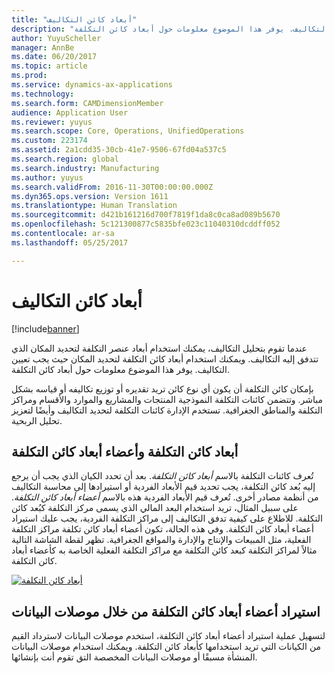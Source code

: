 ```yaml
---
title: "أبعاد كائن التكاليف"
description: "عندما تقوم بتحليل التكاليف، يمكنك استخدام أبعاد عنصر التكلفة لتحديد المكان الذي تتدفق إليه التكاليف. ويمكنك استخدام أبعاد كائن التكلفة لتحديد المكان حيث يجب تعيين التكاليف. يوفر هذا الموضوع معلومات حول أبعاد كائن التكلفة."
author: YuyuScheller
manager: AnnBe
ms.date: 06/20/2017
ms.topic: article
ms.prod: 
ms.service: dynamics-ax-applications
ms.technology: 
ms.search.form: CAMDimensionMember
audience: Application User
ms.reviewer: yuyus
ms.search.scope: Core, Operations, UnifiedOperations
ms.custom: 223174
ms.assetid: 2a1cdd35-30cb-41e7-9506-67fd04a537c5
ms.search.region: global
ms.search.industry: Manufacturing
ms.author: yuyus
ms.search.validFrom: 2016-11-30T00:00:00.000Z
ms.dyn365.ops.version: Version 1611
ms.translationtype: Human Translation
ms.sourcegitcommit: d421b161216d700f7819f1da8c0ca8ad089b5670
ms.openlocfilehash: 5c121300877c5835bfe023c11040310dcddff052
ms.contentlocale: ar-sa
ms.lasthandoff: 05/25/2017

---
```


# <a name="cost-object-dimensions"></a>أبعاد كائن التكاليف

[!include[banner](../includes/banner.md)]


عندما تقوم بتحليل التكاليف، يمكنك استخدام أبعاد عنصر التكلفة لتحديد المكان الذي تتدفق إليه التكاليف. ويمكنك استخدام أبعاد كائن التكلفة لتحديد المكان حيث يجب تعيين التكاليف. يوفر هذا الموضوع معلومات حول أبعاد كائن التكلفة.

بإمكان كائن التكلفة أن يكون أي نوع كائن تريد تقديره أو توزيع تكاليفه أو قياسه بشكل مباشر. وتتضمن كائنات التكلفة النموذجية المنتجات والمشاريع والموارد والأقسام ومراكز التكلفة والمناطق الجغرافية. تستخدم الإدارة كائنات التكلفة لتحديد التكاليف وأيضًا لتعزيز تحليل الربحية.

## <a name="cost-object-dimensions-and-cost-object-dimension-members"></a>أبعاد كائن التكلفة وأعضاء أبعاد كائن التكلفة
تُعرف كائنات التكلفة بالاسم *أبعاد كائن التكلفة*. بعد أن تحدد الكيان الذي يجب أن يرجع إليه بُعد كائن التكلفة، يجب تحديد قيم الأبعاد الفردية أو استيرادها إلى محاسبة التكاليف من أنظمة مصادر أخرى. تُعرف قيم الأبعاد الفردية هذه بالاسم *أعضاء أبعاد كائن التكلفة*. على سبيل المثال، تريد استخدام البعد المالي الذي يسمى مركز التكلفة كبُعد كائن التكلفة. للاطلاع على كيفية تدفق التكاليف إلى مراكز التكلفة الفردية، يجب عليك استيراد أعضاء أبعاد كائن التكلفة. وفي هذه الحالة، تكون أعضاء أبعاد كائن تكلفة مراكز التكلفة الفعلية، مثل المبيعات والإنتاج والإدارة والمواقع الجغرافية. تظهر لقطة الشاشة التالية مثالاً لمراكز التكلفة كبعد كائن التكلفة مع مراكز التكلفة الفعلية الخاصة به كأعضاء أبعاد كائن التكلفة. 

[![أبعاد كائن التكلفة](./media/cost-object-dimensions.png)](./media/cost-object-dimensions.png)

## <a name="import-cost-object-dimension-members-through-data-connectors"></a>استيراد أعضاء أبعاد كائن التكلفة من خلال موصلات البيانات
لتسهيل عملية استيراد أعضاء أبعاد كائن التكلفة، استخدم موصلات البيانات لاسترداد القيم من الكيانات التي تريد استخدامها كأبعاد كائن التكلفة. ويمكنك استخدام موصلات البيانات المنشأة مسبقًا أو موصلات البيانات المخصصة التق تقوم أنت بإنشائها.




